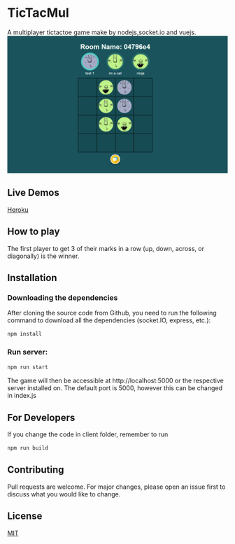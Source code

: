 # TicTacMul

A multiplayer tictactoe game make by nodejs,socket.io and vuejs.
![Image](screenshot.png)

## Live Demos

[Heroku](https://tictacmul.herokuapp.com/)

## How to play

The first player to get 3 of their marks in a row (up, down, across, or diagonally) is the winner.

## Installation
### Downloading the dependencies
After cloning the source code from Github, you need to run the following command to download all the dependencies (socket.IO, express, etc.):
```bash
npm install
```
### Run server:
```bash
npm run start
```
The game will then be accessible at http://localhost:5000 or the respective server installed on. The default port is 5000, however this can be changed in index.js


## For Developers
If you change the code in client folder, remember to run
```bash
npm run build
```

## Contributing

Pull requests are welcome. For major changes, please open an issue first to discuss what you would like to change.

## License

[MIT](https://choosealicense.com/licenses/mit/)
